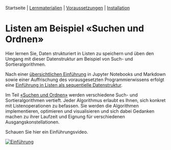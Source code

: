 Startseite | [Lernmaterialien](./kurs.md) | [Voraussetzungen](./voraussetzungen.md) | [Installation](./installation_anaconda.md)

# Listen am Beispiel &laquo;Suchen und Ordnen&raquo;

Hier lernen Sie, Daten strukturiert in Listen zu speichern und üben den Umgang mit dieser Datenstruktur am Beispiel von Such- und Sortieralgorithmen.

Nach einer [übersichtlichen Einführung](./kurs#vorbereitendes) in Jupyter Notebooks und Markdown sowie einer Auffrischung des vorausgesetzten Programmierwissens erfolgt eine [Einführung in Listen als sequentielle Datenstruktur](/kurs.md#listen).

Im Teil [&laquo;Suchen und Ordnen&raquo;](./kurs.md#algorithmen) werden verschiedene Such- und Sortieralgorithmen vertieft. Jeder Algorithmus erlaubt es Ihnen, sich konkret mit Listenoperationen zu befassen. Sie werden die Algorithmen implementieren, optimieren und visualisieren und sich dabei Gedanken machen zu ihrer Laufzeit und Eignung für verschiedenen Ausgangskonstellationen.

Schauen Sie hier ein Einführungsvideo.  

[![Einführung](https://img.youtube.com/vi/kWv7HbOH9Ao/0.jpg)](https://youtu.be/kWv7HbOH9Ao)
